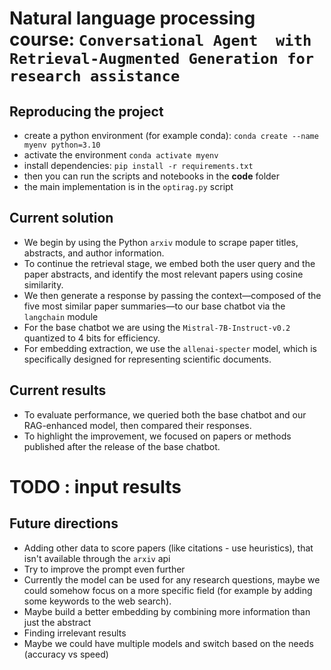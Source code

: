 # Natural language processing course: `Conversational Agent  with Retrieval-Augmented Generation for research assistance`

## Reproducing the project
- create a python environment (for example conda): `conda create --name myenv python=3.10`
- activate  the environment `conda activate myenv`
- install dependencies: `pip install -r requirements.txt`
- then you can run the scripts and notebooks in the **code** folder 
- the main implementation is in the `optirag.py` script

## Current solution
- We begin by using the Python `arxiv` module to scrape paper titles, abstracts, and author information. 
- To continue the retrieval stage, we embed both the user query and the paper abstracts, and identify the most relevant papers using cosine similarity.
- We then generate a response by passing the context—composed of the five most similar paper summaries—to our base chatbot via the  `langchain` module
- For the base chatbot we are using the `Mistral-7B-Instruct-v0.2` quantized to 4 bits for efficiency. 
- For embedding extraction, we use the `allenai-specter` model, which is specifically designed for representing scientific documents.

## Current results
- To evaluate performance, we queried both the base chatbot and our RAG-enhanced model, then compared their responses.
- To highlight the improvement, we focused on papers or methods published after the release of the base chatbot. 

# TODO : input results

## Future directions
- Adding other data to score papers (like citations - use heuristics), that isn't available through the `arxiv` api
- Try to improve the prompt even further
- Currently the model can be used for any research questions, maybe we could somehow focus on a more specific field (for example by adding some keywords to the web search). 
- Maybe build a better embedding by combining more information than just the abstract
- Finding irrelevant results 
- Maybe we could have multiple models and switch based on the needs (accuracy vs speed)

